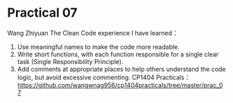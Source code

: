 # Practical 07
Wang Zhiyuan
The Clean Code experience I have learned：
1. Use meaningful names to make the code more readable.
2. Write short functions, with each function responsible for a single clear task (Single Responsibility Principle).
3. Add comments at appropriate places to help others understand the code logic, but avoid excessive commenting.
CP1404 Practicals：https://github.com/wangwnag956/cp1404practicals/tree/master/prac_07
